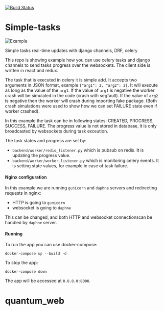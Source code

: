 [![Build Status](https://travis-ci.org/pplonski/simple-tasks.svg?branch=master)](https://travis-ci.org/pplonski/simple-tasks)

# Simple-tasks

![Example](example.gif)

Simple tasks real-time updates with django channels, DRF, celery

This repo is showing example how you can use celery tasks and django channels to send tasks progress over the websockets. The client side is written in react and redux.

The task that is executed in celery it is simple add. It accepts two arguments in JSON format, example `{"arg1": 2, "arg2": 2}`. It will execute as long as the value of the `arg1`. If the value of `arg1` is negative the worker crash will be simulated in the code (crash with segfault). If the value of `arg2` is negative then the worker will crash during importing fake package. (Both crash simulations were used to show how we can set FAILURE state even if worker crashed).

In this example the task can be in following states: CREATED, PROGRESS, SUCCESS, FAILURE. The progress value is not stored in database, it is only broadcasted by websockets during task exceution.

The task states and progress are set by:
 - `backend/worker/redis_listener.py` which is pubsub on redis. It is updating the progress value.
 - `backend/worker/worker_listener.py` which is monitoring celery events. It is setting state values, for example in case of task failure.

#### Nginx configuration

In this example we are running `gunicorn` and `daphne` servers and redirecting requests in nginx:
 - HTTP is going to `gunicorn`
 - websocket is going to `daphne`

This can be changed, and both HTTP and websocket connectionscan be handled by `daphne` server.

#### Running

To run the app you can use docker-compose:

```
docker-compose up --build -d
```

To stop the app:

```
docker-compose down
```

The app will be accessed at `0.0.0.0:8000`.
# quantum_web
